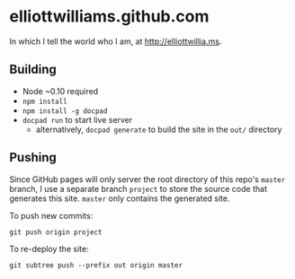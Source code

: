 elliottwilliams.github.com
==========================

In which I tell the world who I am, at http://elliottwillia.ms.

Building
--------

* Node ~0.10 required
* `npm install`
* `npm install -g docpad`
* `docpad run` to start live server
    * alternatively, `docpad generate` to build the site in the `out/` directory

Pushing
-------

Since GitHub pages will only server the root directory of this repo's `master` branch,
I use a separate branch `project` to store the source code that generates this site.
`master` only contains the generated site.

To push new commits:

    git push origin project

To re-deploy the site:

    git subtree push --prefix out origin master
